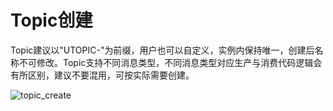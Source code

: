# Topic创建

Topic建议以"UTOPIC-"为前缀，用户也可以自定义，实例内保持唯一，创建后名称不可修改。Topic支持不同消息类型，不同消息类型对应生产与消费代码逻辑会有所区别，建议不要混用，可按实际需要创建。

![topic_create](/URocketMQ/images/topic_create.png)